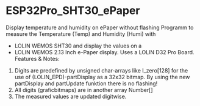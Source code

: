 # ESP32Pro_SHT30_ePaper
Display temperature and humidity on ePaper without flashing
 Programm to measure the Temperature (Temp) and Humidity (Humi) with 
 *  LOLIN WEMOS SHT30 and display the values on a 
 *  LOLIN WEMOS 2.13 Inch e-Paper display.
 Uses a LOLIN D32 Pro Board.
 Features & Notes:
 1) Digits are predefined by unsigned char-arrays like I_zero[128] for the use of (LOLIN_EPD)-partDisplay as a 32x32 bitmap.
 By using the new partDisplay and partUpdate funktion there is no flashing! 
 2) All digits (graficbitmaps) are in another array Number[] 
 3) The measured values are updated digitwise.
 
